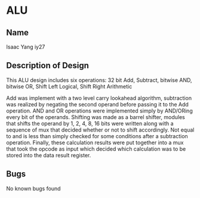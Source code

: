 # ALU
## Name
Isaac Yang iy27

## Description of Design
This ALU design includes six operations: 32 bit Add, Subtract, bitwise AND, bitwise OR, Shift Left Logical, Shift Right Arithmetic

Add was implement with a two level carry lookahead algorithm, subtraction was realized by negating the second operand before passing it to the Add operation.
AND and OR operations were implemented simply by AND/ORing every bit of the operands. Shifting was made as a barrel shifter, modules that shifts the operand by 1, 2, 4, 8, 16 bits were written along with a sequence of mux that decided whether or not to shift accordingly. Not equal to and is less than simply checked for some conditions after a subtraction operation.
Finally, these calculation results were put together into a mux that took the opcode as input which decided which calculation was to be stored into the data result register.


## Bugs
No known bugs found